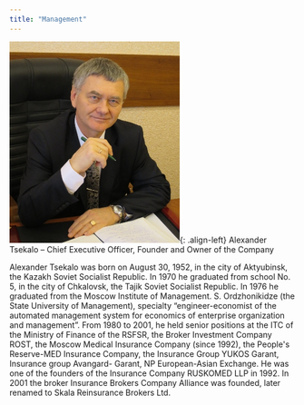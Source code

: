 ```yaml
---
title: "Management"
---
```

![image-left](/assets/images/gendirfoto.jpg){: .align-left}
Alexander Tsekalo – Chief Executive Officer, Founder and Owner
of the Company

Alexander Tsekalo was born on August 30, 1952, in the city of
Aktyubinsk, the Kazakh Soviet Socialist Republic.
In 1970 he graduated from school No. 5, in the city of Chkalovsk,
the Tajik Soviet Socialist Republic.
In 1976 he graduated from the Moscow Institute of Management. S.
Ordzhonikidze (the State University of Management), specialty
“engineer-economist of the automated management system for
economics of enterprise organization and management”.
From 1980 to 2001, he held senior positions at the ITC of the
Ministry of Finance of the RSFSR, the Broker Investment
Company ROST, the Moscow Medical Insurance Company (since
1992), the People&#39;s Reserve-MED Insurance Company, the
Insurance Group YUKOS Garant, Insurance group Avangard-
Garant, NP European-Asian Exchange.
He was one of the founders of the Insurance Company
RUSKOMED LLP in 1992.
In 2001 the broker Insurance Brokers Company Alliance was
founded, later renamed to Skala Reinsurance Brokers Ltd.
